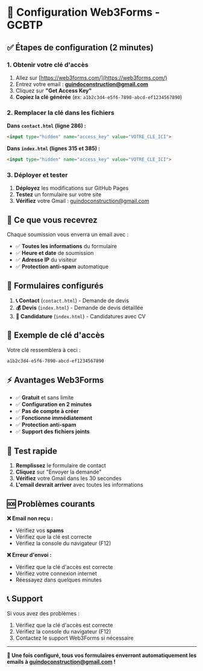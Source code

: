 # 🚀 Configuration Web3Forms - GCBTP

## ✅ **Étapes de configuration (2 minutes)**

### 1. **Obtenir votre clé d'accès**
1. Allez sur [https://web3forms.com/](https://web3forms.com/)
2. Entrez votre email : **guindoconstruction@gmail.com**
3. Cliquez sur **"Get Access Key"**
4. **Copiez la clé générée** (ex: `a1b2c3d4-e5f6-7890-abcd-ef1234567890`)

### 2. **Remplacer la clé dans les fichiers**

**Dans `contact.html` (ligne 286) :**
```html
<input type="hidden" name="access_key" value="VOTRE_CLE_ICI">
```

**Dans `index.html` (lignes 315 et 385) :**
```html
<input type="hidden" name="access_key" value="VOTRE_CLE_ICI">
```

### 3. **Déployer et tester**
1. **Déployez** les modifications sur GitHub Pages
2. **Testez** un formulaire sur votre site
3. **Vérifiez** votre Gmail : guindoconstruction@gmail.com

## 📧 **Ce que vous recevrez**

Chaque soumission vous enverra un email avec :
- ✅ **Toutes les informations** du formulaire
- ✅ **Heure et date** de soumission
- ✅ **Adresse IP** du visiteur
- ✅ **Protection anti-spam** automatique

## 🎯 **Formulaires configurés**

1. **📞 Contact** (`contact.html`) - Demande de devis
2. **💰 Devis** (`index.html`) - Demande de devis détaillée
3. **👥 Candidature** (`index.html`) - Candidatures avec CV

## 🔧 **Exemple de clé d'accès**

Votre clé ressemblera à ceci :
```
a1b2c3d4-e5f6-7890-abcd-ef1234567890
```

## ⚡ **Avantages Web3Forms**

- ✅ **Gratuit** et sans limite
- ✅ **Configuration en 2 minutes**
- ✅ **Pas de compte à créer**
- ✅ **Fonctionne immédiatement**
- ✅ **Protection anti-spam**
- ✅ **Support des fichiers joints**

## 🧪 **Test rapide**

1. **Remplissez** le formulaire de contact
2. **Cliquez** sur "Envoyer la demande"
3. **Vérifiez** votre Gmail dans les 30 secondes
4. **L'email devrait arriver** avec toutes les informations

## 🆘 **Problèmes courants**

**❌ Email non reçu :**
- Vérifiez vos **spams**
- Vérifiez que la clé est correcte
- Vérifiez la console du navigateur (F12)

**❌ Erreur d'envoi :**
- Vérifiez que la clé d'accès est correcte
- Vérifiez votre connexion internet
- Réessayez dans quelques minutes

## 📞 **Support**

Si vous avez des problèmes :
1. Vérifiez que la clé d'accès est correcte
2. Vérifiez la console du navigateur (F12)
3. Contactez le support Web3Forms si nécessaire

---
**🎉 Une fois configuré, tous vos formulaires enverront automatiquement les emails à guindoconstruction@gmail.com !**
